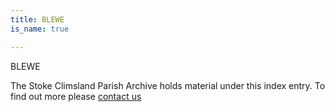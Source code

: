 ```yaml
---
title: BLEWE
is_name: true

---
```


BLEWE


The Stoke Climsland Parish Archive holds material under this index entry. To find out more please [contact us](/contact/)
